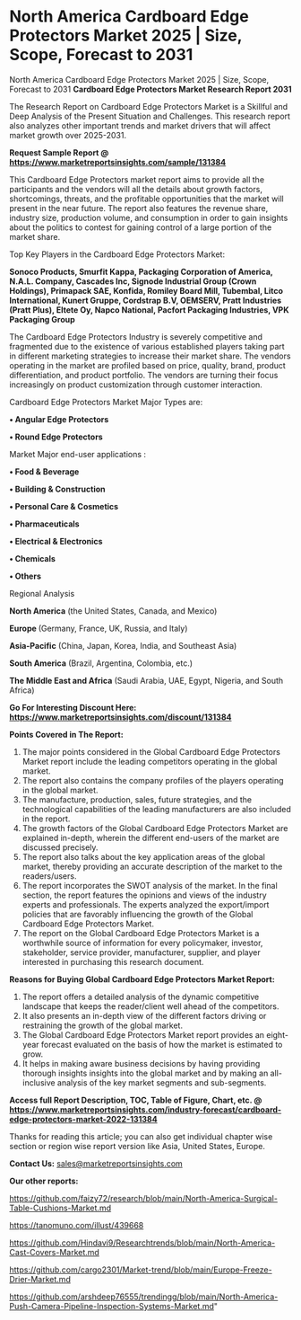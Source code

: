 # North America Cardboard Edge Protectors Market 2025 | Size, Scope, Forecast to 2031
North America Cardboard Edge Protectors Market 2025 | Size, Scope, Forecast to 2031
<strong>Cardboard Edge Protectors Market Research Report 2031</strong>

The Research Report on Cardboard Edge Protectors Market is a Skillful and Deep Analysis of the Present Situation and Challenges. This research report also analyzes other important trends and market drivers that will affect market growth over 2025-2031.

<strong>Request Sample Report @ <a href=https://www.marketreportsinsights.com/sample/131384>https://www.marketreportsinsights.com/sample/131384</a></strong>

This Cardboard Edge Protectors market report aims to provide all the participants and the vendors will all the details about growth factors, shortcomings, threats, and the profitable opportunities that the market will present in the near future. The report also features the revenue share, industry size, production volume, and consumption in order to gain insights about the politics to contest for gaining control of a large portion of the market share.

Top Key Players in the Cardboard Edge Protectors Market:

<strong>Sonoco Products, Smurfit Kappa, Packaging Corporation of America, N.A.L. Company, Cascades Inc, Signode Industrial Group (Crown Holdings), Primapack SAE, Konfida, Romiley Board Mill, Tubembal, Litco International, Kunert Gruppe, Cordstrap B.V, OEMSERV, Pratt Industries (Pratt Plus), Eltete Oy, Napco National, Pacfort Packaging Industries, VPK Packaging Group</strong>

The Cardboard Edge Protectors Industry is severely competitive and fragmented due to the existence of various established players taking part in different marketing strategies to increase their market share. The vendors operating in the market are profiled based on price, quality, brand, product differentiation, and product portfolio. The vendors are turning their focus increasingly on product customization through customer interaction.

Cardboard Edge Protectors Market Major Types are:

<strong>• Angular Edge Protectors

• Round Edge Protectors</strong>

Market Major end-user applications :

<strong>• Food & Beverage

• Building & Construction

• Personal Care & Cosmetics

• Pharmaceuticals

• Electrical & Electronics

• Chemicals

• Others</strong>

Regional Analysis

</u><strong><b>North America</b></strong> (the United States, Canada, and Mexico)

<strong><b>Europe </b></strong>(Germany, France, UK, Russia, and Italy)

<strong><b>Asia-Pacific</b></strong> (China, Japan, Korea, India, and Southeast Asia)

<strong><b>South America</b></strong> (Brazil, Argentina, Colombia, etc.)

<strong><b>The Middle East and Africa</b></strong> (Saudi Arabia, UAE, Egypt, Nigeria, and South Africa)

<strong>Go For Interesting Discount Here: <a href=https://www.marketreportsinsights.com/discount/131384>https://www.marketreportsinsights.com/discount/131384</a></strong>

<strong>Points Covered in The Report:</strong>
<ol>
  <li>The major points considered in the Global Cardboard Edge Protectors Market report include the leading competitors operating in the global market.</li>
  <li>The report also contains the company profiles of the players operating in the global market.</li>
  <li>The manufacture, production, sales, future strategies, and the technological capabilities of the leading manufacturers are also included in the report.</li>
  <li>The growth factors of the Global Cardboard Edge Protectors Market are explained in-depth, wherein the different end-users of the market are discussed precisely.</li>
  <li>The report also talks about the key application areas of the global market, thereby providing an accurate description of the market to the readers/users.</li>
  <li>The report incorporates the SWOT analysis of the market. In the final section, the report features the opinions and views of the industry experts and professionals. The experts analyzed the export/import policies that are favorably influencing the growth of the Global Cardboard Edge Protectors Market.</li>
  <li>The report on the Global Cardboard Edge Protectors Market is a worthwhile source of information for every policymaker, investor, stakeholder, service provider, manufacturer, supplier, and player interested in purchasing this research document.</li>
</ol>
<strong>Reasons for Buying Global Cardboard Edge Protectors Market Report:</strong>

<ol>
  <li>The report offers a detailed analysis of the dynamic competitive landscape that keeps the reader/client well ahead of the competitors.</li>
  <li>It also presents an in-depth view of the different factors driving or restraining the growth of the global market.</li>
  <li>The Global Cardboard Edge Protectors Market report provides an eight-year forecast evaluated on the basis of how the market is estimated to grow.</li>
  <li>It helps in making aware business decisions by having providing thorough insights insights into the global market and by making an all-inclusive analysis of the key market segments and sub-segments.</li>
</ol>
<strong>Access full Report Description, TOC, Table of Figure, Chart, etc. @ <a href=https://www.marketreportsinsights.com/industry-forecast/cardboard-edge-protectors-market-2022-131384>https://www.marketreportsinsights.com/industry-forecast/cardboard-edge-protectors-market-2022-131384</a></strong>


Thanks for reading this article; you can also get individual chapter wise section or region wise report version like Asia, United States, Europe.

<strong>Contact Us:</strong>
sales@marketreportsinsights.com

<strong>Our other reports:</strong>

<a href=https://github.com/faizy72/research/blob/main/North-America-Surgical-Table-Cushions-Market.md>https://github.com/faizy72/research/blob/main/North-America-Surgical-Table-Cushions-Market.md</a>

<a href=https://tanomuno.com/illust/439668>https://tanomuno.com/illust/439668</a>

<a href=https://github.com/Hindavi9/Researchtrends/blob/main/North-America-Cast-Covers-Market.md>https://github.com/Hindavi9/Researchtrends/blob/main/North-America-Cast-Covers-Market.md</a>

<a href=https://github.com/cargo2301/Market-trend/blob/main/Europe-Freeze-Drier-Market.md>https://github.com/cargo2301/Market-trend/blob/main/Europe-Freeze-Drier-Market.md</a>

<a href=https://github.com/arshdeep76555/trendingg/blob/main/North-America-Push-Camera-Pipeline-Inspection-Systems-Market.md>https://github.com/arshdeep76555/trendingg/blob/main/North-America-Push-Camera-Pipeline-Inspection-Systems-Market.md</a>"
